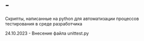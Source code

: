 # -
Скрипты, написанные на python для автоматизации процессов тестирования в среде разработчика



24.10.2023 - Внесение файла unittest.py

